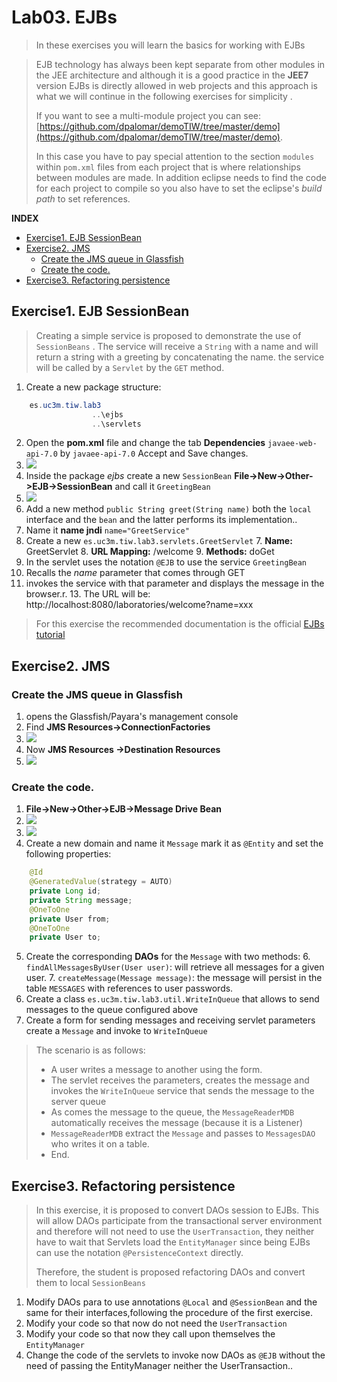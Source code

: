 # Lab03. EJBs

>In these exercises you will learn the basics for working with EJBs

> EJB technology has always been kept separate from other modules in the JEE architecture and although it is a good practice in the __JEE7__ version EJBs is directly allowed in web projects and this approach is what we will continue in the following exercises for simplicity .
> 
> If you want to see a multi-module project you can see: [https://github.com/dpalomar/demoTIW/tree/master/demo](https://github.com/dpalomar/demoTIW/tree/master/demo).
> 
> In this case you have to pay special attention to the section `modules` within  `pom.xml` files from each project that is where relationships between modules are made. In addition eclipse needs to find the code for each project to compile so you also have to set the eclipse's _build path_ to set references.
> 


__INDEX__
<!-- MarkdownTOC  depth=3 -->

- [Exercise1. EJB SessionBean](#exercise1-ejb-sessionbean)
- [Exercise2. JMS](#exercise2-jms)
    - [Create the JMS queue in Glassfish](#create-the-jms-queue-in-glassfish)
    - [Create the code.](#create-the-code)
- [Exercise3. Refactoring persistence](#exercise3-refactoring-persistence)

<!-- /MarkdownTOC -->


## Exercise1. EJB SessionBean

> Creating a simple service is proposed to demonstrate the use of `SessionBeans` . The service will receive a `String` with a name and will return a string with a greeting by concatenating the name. the service will be called by a `Servlet` by the `GET` method.

1. Create a new package structure:

```java
    es.uc3m.tiw.lab3
                  ..\ejbs
                  ..\servlets
```
2. Open the __pom.xml__ file and change the tab __Dependencies__ `javaee-web-api-7.0` by `javaee-api-7.0` Accept and Save changes.
3. ![](images/Imagen1.png) 
3. Inside the package _ejbs_ create a new `SessionBean`  __File->New->Other->EJB->SessionBean__  and call it `GreetingBean`
4. ![](images/Imagen2.png)
5. Add a new method `public String greet(String name)` both the  `local` interface and the `bean`  and the latter performs its implementation..
6. Name it __name jndi__ `name="GreetService"`
6. Create a new `es.uc3m.tiw.lab3.servlets.GreetServlet` 
    7. __Name:__ GreetServlet
    8. __URL Mapping:__ /welcome
    9. __Methods:__ doGet
10. In the servlet uses the notation  `@EJB`  to use the service `GreetingBean`
11. Recalls the  _name_ parameter that comes through  GET 
12. invokes the service with that parameter and displays the message in the browser.r.
    13. The URL will be: http://localhost:8080/laboratories/welcome?name=xxx 

> For this exercise the recommended documentation is the official [EJBs tutorial](https://docs.oracle.com/javaee/7/tutorial/partentbeans.htm#BNBLR)

## Exercise2. JMS

### Create the JMS queue in Glassfish

1. opens the Glassfish/Payara's management console
2. Find __JMS Resources->ConnectionFactories__
3. ![](images/Imagen3.png)
4. Now __JMS Resources ->Destination Resources__
5. ![](images/Imagen4.png)

### Create the code.

1. __File->New->Other->EJB->Message Drive Bean__
2. ![](images/ImagenEng5.png)
3. ![](images/ImagenEng6.png)
4. Create a new domain and name it `Message` mark it as  `@Entity` and set the following properties:

```java
    @Id
    @GeneratedValue(strategy = AUTO)
    private Long id;
    private String message;
    @OneToOne
    private User from;
    @OneToOne
    private User to;
```

5. Create the corresponding __DAOs__ for the `Message` with two methods:
    6. `findAllMessagesByUser(User user)`: will retrieve all messages for a given user.
    7. `createMessage(Message message)`: the message will persist in the table `MESSAGES` with references to user passwords.
8. Create a class `es.uc3m.tiw.lab3.util.WriteInQueue` that allows to send messages to the queue configured above
9. Create a form for sending messages and receiving servlet parameters create a `Message` and invoke to `WriteInQueue`

> The scenario is as follows:
> - A user writes a message to another using the form.
> - The servlet receives the parameters, creates the message and invokes the `WriteInQueue` service that sends the message to the server queue
> -  As comes the message to the queue, the `MessageReaderMDB` automatically receives the message (because it is a Listener)
> - `MessageReaderMDB` extract the `Message` and passes to `MessagesDAO` who writes it on a table.
> - End.

## Exercise3. Refactoring persistence

> In this exercise, it is proposed to convert DAOs session to EJBs.
> This will allow DAOs participate from the transactional server environment and therefore will not need to use the  `UserTransaction`, they neither have to wait that Servlets load the `EntityManager` since being EJBs can use the notation `@PersistenceContext` directly.
> 
> Therefore, the student is proposed refactoring DAOs and convert them to local `SessionBeans`  


1. Modify  DAOs para to use annotations `@Local` and `@SessionBean` and the same for their interfaces,following the procedure of the first exercise.
2. Modify your code so that now do not need the `UserTransaction`
3. Modify your code so that now they call upon themselves the `EntityManager`
4.  Change the code of the servlets to invoke now DAOs as `@EJB` without the need of passing the EntityManager neither the UserTransaction..
